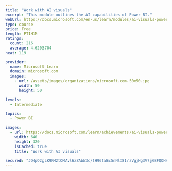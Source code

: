 ```yaml
---
title: "Work with AI visuals"
excerpt: "This module outlines the AI capabilities of Power BI."
webUrl: https://docs.microsoft.com/en-us/learn/modules/ai-visuals-power-bi/
type: course
price: Free
length: PT1H1M
ratings:
  count: 216
  average: 4.6203704
heat: 119

provider:
  name: Microsoft Learn
  domain: microsoft.com
  images:
    - url: /assets/images/organizations/microsoft.com-50x50.jpg
      width: 50
      height: 50

levels:
  - Intermediate

topics:
  - Power BI

images:
  - url: https://docs.microsoft.com/learn/achievements/ai-visuals-power-bi-social.png
    width: 640
    height: 320
    isCached: true
    title: "Work with AI visuals"

secured: "JD4pO2gLK9KM2tQMAvl6zZAbW3c/tH96taGc5nNlI81/zVgjHg3V7jGBFQQHK64H7snp6RmJurpQe0yhVKnUDHt2CKgruBhniBmQ5i27kwbW3a7yNVyT19lQUAenvzapxZd3yIOYsUZ31u7SKajGhJRL3oFwqKm40XQbpPSHyreAIfDzNm9TvIgCg9FmlsZ/7mC8jLgAKgVUusc6KjuatCBPgnSH+k1mbPQT5G93yB0iXf9lS45v+Bw309Dd9dXENsln1wzwPamv/+rxMqKABp5qnsCVqoHGRZgLCuerUK9TwJBITxm2lXF8Ktt29U9D4hDaVsi9fYao3I5OnB9en93VlmoGDvpmSgS2mbwA7a/iIopqfRzVRaByenhbi8YqG1MQhYOXSFtenDqbCiwhwgCURDlU0FXe2cRnlOajlaU=;nnLu+gB84EoodXLhezholQ=="
---
```


